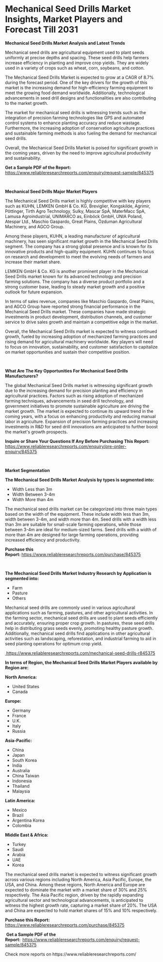 <p><h1>Mechanical Seed Drills Market Insights, Market Players and Forecast Till 2031</h1></p><p><strong>Mechanical Seed Drills Market Analysis and Latest Trends</strong></p>
<p><p>Mechanical seed drills are agricultural equipment used to plant seeds uniformly at precise depths and spacing. These seed drills help farmers increase efficiency in planting and improve crop yields. They are widely used in a variety of crops such as wheat, corn, soybeans, and cotton.</p><p>The Mechanical Seed Drills Market is expected to grow at a CAGR of 8.7% during the forecast period. One of the key drivers for the growth of this market is the increasing demand for high-efficiency farming equipment to meet the growing food demand worldwide. Additionally, technological advancements in seed drill designs and functionalities are also contributing to the market growth.</p><p>The market for mechanical seed drills is witnessing trends such as the integration of precision farming technologies like GPS and automated control systems to enhance planting accuracy and reduce wastage. Furthermore, the increasing adoption of conservation agriculture practices and sustainable farming methods is also fueling the demand for mechanical seed drills.</p><p>Overall, the Mechanical Seed Drills Market is poised for significant growth in the coming years, driven by the need to improve agricultural productivity and sustainability.</p></p>
<p><strong>Get a Sample PDF of the Report:&nbsp;</strong> <a href="https://www.reliableresearchreports.com/enquiry/request-sample/845375">https://www.reliableresearchreports.com/enquiry/request-sample/845375</a></p>
<p>&nbsp;</p>
<p><strong>Mechanical Seed Drills Major Market Players</strong></p>
<p><p>The Mechanical Seed Drills market is highly competitive with key players such as KUHN, LEMKEN GmbH & Co. KG, Breviglier, Kongskilde, Agrimir, Pöttinger, Tirth Agro Technology, Sulky, Mascar SpA, MaterMacc SpA, Lamusa Agroindustrial, UNIMARCO as, Einböck GmbH, UNIA Poland, Atespar Ltd., Maschio Gaspardo, Great Plains, Özduman Agricultural Machinery, and AGCO Group.</p><p>Among these players, KUHN, a leading manufacturer of agricultural machinery, has seen significant market growth in the Mechanical Seed Drills segment. The company has a strong global presence and is known for its innovative products and high-quality equipment. KUHN continues to focus on research and development to meet the evolving needs of farmers and increase their market share.</p><p>LEMKEN GmbH & Co. KG is another prominent player in the Mechanical Seed Drills market known for its advanced technology and precision farming solutions. The company has a diverse product portfolio and a strong customer base, leading to steady market growth and a positive outlook for future expansion.</p><p>In terms of sales revenue, companies like Maschio Gaspardo, Great Plains, and AGCO Group have reported strong financial performance in the Mechanical Seed Drills market. These companies have made strategic investments in product development, distribution channels, and customer service to drive sales growth and maintain a competitive edge in the market.</p><p>Overall, the Mechanical Seed Drills market is expected to witness continued growth, fueled by increasing adoption of mechanized farming practices and rising demand for agricultural machinery worldwide. Key players will need to focus on innovation, sustainability, and customer satisfaction to capitalize on market opportunities and sustain their competitive position.</p></p>
<p>&nbsp;</p>
<p><strong>What Are The Key Opportunities For Mechanical Seed Drills Manufacturers?</strong></p>
<p><p>The global Mechanical Seed Drills market is witnessing significant growth due to the increasing demand for precision planting and efficiency in agricultural practices. Factors such as rising adoption of mechanized farming techniques, advancements in seed drill technology, and government initiatives to promote sustainable agriculture are driving the market growth. The market is expected to continue its upward trend in the coming years, with a focus on enhancing productivity and reducing manual labor in agriculture. Expansion of precision farming practices and increasing investments in R&D for seed drill innovations are anticipated to further boost the market's growth prospects.</p></p>
<p><strong>Inquire or Share Your Questions If Any Before Purchasing This Report:</strong> <a href="https://www.reliableresearchreports.com/enquiry/pre-order-enquiry/845375">https://www.reliableresearchreports.com/enquiry/pre-order-enquiry/845375</a></p>
<p>&nbsp;</p>
<p><strong>Market Segmentation</strong></p>
<p><strong>The Mechanical Seed Drills Market Analysis by types is segmented into:</strong></p>
<p><ul><li>Width Less than 3m</li><li>Width Between 3-4m</li><li>Width More than 4m</li></ul></p>
<p><p>The mechanical seed drills market can be categorized into three main types based on the width of the equipment. These include width less than 3m, width between 3-4m, and width more than 4m. Seed drills with a width less than 3m are suitable for small-scale farming operations, while those between 3-4m are ideal for medium-sized farms. Seed drills with a width of more than 4m are designed for large farming operations, providing increased efficiency and productivity.</p></p>
<p><strong>Purchase this Report:&nbsp;</strong><a href="https://www.reliableresearchreports.com/purchase/845375">https://www.reliableresearchreports.com/purchase/845375</a></p>
<p>&nbsp;</p>
<p><strong>The Mechanical Seed Drills Market Industry Research by Application is segmented into:</strong></p>
<p><ul><li>Farm</li><li>Pasture</li><li>Others</li></ul></p>
<p><p>Mechanical seed drills are commonly used in various agricultural applications such as farming, pastures, and other agricultural activities. In the farming sector, mechanical seed drills are used to plant seeds efficiently and accurately, ensuring proper crop growth. In pastures, these seed drills help in distributing grass seeds evenly, promoting healthy pasture growth. Additionally, mechanical seed drills find applications in other agricultural activities such as landscaping, reforestation, and industrial farming to aid in seed planting operations for optimum crop yield.</p></p>
<p><a href="https://www.reliableresearchreports.com/mechanical-seed-drills-r845375">&nbsp;https://www.reliableresearchreports.com/mechanical-seed-drills-r845375</a></p>
<p><strong>In terms of Region, the Mechanical Seed Drills Market Players available by Region are:</strong></p>
<p>
    <p> <strong> North America: </strong>
        <ul>
            <li>United States</li>
            <li>Canada</li>
        </ul>
        </p> 
    <p> <strong> Europe: </strong>
        <ul>
            <li>Germany</li>
            <li>France</li>
            <li>U.K.</li>
            <li>Italy</li>
            <li>Russia</li>
        </ul>
        </p> 
    <p> <strong> Asia-Pacific: </strong>
        <ul>
            <li>China</li>
            <li>Japan</li>
            <li>South Korea</li>
            <li>India</li>
            <li>Australia</li>
            <li>China Taiwan</li>
            <li>Indonesia</li>
            <li>Thailand</li>
            <li>Malaysia</li>
        </ul>
        </p> 
    <p> <strong> Latin America: </strong>
        <ul>
            <li>Mexico</li>
            <li>Brazil</li>
            <li>Argentina Korea</li>
            <li>Colombia</li>
        </ul>
        </p> 
    <p> <strong> Middle East & Africa: </strong>
        <ul>
            <li>Turkey</li>
            <li>Saudi</li>
            <li>Arabia</li>
            <li>UAE</li>
            <li>Korea</li>
        </ul>
    </p>
    </p>
<p><p>The mechanical seed drills market is expected to witness significant growth across various regions including North America, Asia Pacific, Europe, the USA, and China. Among these regions, North America and Europe are expected to dominate the market with a market share of 30% and 25% respectively. The Asia Pacific region, driven by the rapidly expanding agricultural sector and technological advancements, is anticipated to witness the highest growth rate, capturing a market share of 20%. The USA and China are expected to hold market shares of 15% and 10% respectively.</p></p>
<p><strong>Purchase this Report: </strong><a href="https://www.reliableresearchreports.com/purchase/845375">https://www.reliableresearchreports.com/purchase/845375</a></p>
<p>&nbsp;<strong>Get a Sample PDF of the Report:&nbsp;&nbsp;</strong><a href="https://www.reliableresearchreports.com/enquiry/request-sample/845375">https://www.reliableresearchreports.com/enquiry/request-sample/845375</a></p>
<p><strong></strong></p>
<p>Check more reports on https://www.reliableresearchreports.com/</p>